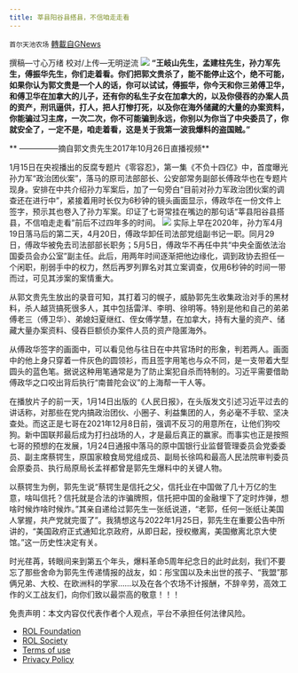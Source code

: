 ```yaml
---
title: 莘县阳谷县搭县，不信咱走走看
---
```

`首尔天池农场` [轉載自GNews](https://gnews.org/zh-hans/1923956/)

撰稿—寸心万绪
校对/上传—无明逆流
![](https://assets.gnews.org/wp-content/uploads/2022/01/image-2363.png)
**“王岐山先生，孟建柱先生，孙力军先生，傅振华先生，你们走着看。你们把郭文贵杀了，能不能停止这个，绝不可能，如果你认为郭文贵是一个人的话，你可以试试，傅振华，你今天和你三弟傅卫华，和傅卫华在加拿大的儿子，还有你的私生子女在加拿大的，以及你侵吞的办案人员的资产，刑讯逼供，打人，把人打惨打死，以及你在海外储藏的大量的办案资料，你能骗过习主席，一次二次，你不可能骗到永远，你别以为你当了中央委员了，你就安全了，一定不是，咱走着看，这是关于我第一波我爆料的盗国贼。”**

**                                      —————摘自郭文贵先生2017年10月26日直播视频**

1月15日在央视播出的反腐专题片《零容忍》，第一集《不负十四亿》中，首度曝光孙力军“政治团伙案”，落马的原司法部部长、公安部常务副部长傅政华也在专题片现身。安排在中共介绍孙力军案后，加了一句旁白“目前对孙力军政治团伙案的调查还在进行中”，紧接着用时长仅为6秒钟的镜头画面显示，傅政华在一份文件上签字，预示其也卷入了孙力军案。印证了七哥常挂在嘴边的那句话“莘县阳谷县搭县，不信咱走走看”前后不过四年多的时间。
![](https://assets.gnews.org/wp-content/uploads/2022/01/W19.11.55-PM.jpeg)
实际上早在2020年，孙力军4月19日落马后的第二天，4月20日，傅政华卸任司法部党组副书记一职。同月29日，傅政华被免去司法部部长职务；5月5日，傅政华不再任中共“中央全面依法治国委员会办公室”副主任。此后，用两年时间逐渐把他边缘化，调到政协去担任一个闲职，削弱手中的权力，然后再罗列罪名对其立案调查，仅用6秒钟的时间一带而过，可见其涉案的案情重大。

从郭文贵先生放出的录音可知，其打着习的幌子，威胁郭先生收集政治对手的黑材料，杀人越货搞死很多人，其中包括雷洋、李明、徐明等。特别是他和自己的弟弟傅老三（傅卫华）、弟媳妇夏继红、侄女傅学慧，在加拿大，持有大量的资产、储藏大量办案资料、侵吞巨额侦办案件人员的资产隐匿海外。

从傅政华签字的画面中，可以看见他与往日在中共官场时的形象，判若两人。画面中的他上身只穿着一件灰色的圆领衫，而且签字用笔也与众不同，是一支带着大型圆头的蓝色笔。据说这种用笔通常是为了防止案犯自杀而特制的。习近平需要借助傅政华之口咬出背后执行“南普陀会议”的上海帮一干人等。

在播放片子的前一天，1月14日出版的《人民日报》，在头版发文引述习近平过去的讲话称，对那些在党内搞政治团伙、小圈子、利益集团的人，务必毫不手软、坚决查处。而这正是七哥在2021年12月8日前，强调不反习的用意所在，让他们狗咬狗。新中国联邦最后成为打扫战场的人，才是最后真正的赢家。而事实也正是按照七哥的预想的在发展，1月24日通报中落马的原中国银行业监督管理委员会党委委员、副主席蔡锷生，原国家粮食局党组成员、副局长徐鸣和最高人民法院审判委员会原委员、执行局原局长孟祥都曾是郭先生爆料中的关键人物。

以蔡锷生为例，郭先生说“蔡锷生是信托之父，信托业在中国做了几十万亿的生意，啥叫信托？信托就是合法的诈骗牌照，信托把中国的金融埋下了定时炸弹，想啥时候炸啥时候炸。”其亲自递给过郭先生一张纸说道，“老郭，任何一张纸让美国人掌握，共产党就完蛋了”。我猜想这与2022年1月25日，郭先生在重要公告中所讲的，“美国政府正式通知北京政府，从即日起，授权撤离，美国撤离北京大使馆。”这一历史性决定有关。

时光荏苒，转眼间来到第五个年头，爆料革命5周年纪念日的此时此刻，我们不要忘了那些舍命为郭先生传递情报的战友，如：彤宝国以及未出世的孩子、“我盟”那俩兄弟、大校、在欧洲科的学家……以及在各个农场不计报酬，不辞辛劳，高效工作的义工战友们，向你们致以最崇高的敬意！！！

 

免责声明：本文内容仅代表作者个人观点，平台不承担任何法律风险。

- [ROL Foundation](https://rolfoundation.org/)
- [ROL Society](https://rolsociety.org/)
- [Terms of use](https://gnews.org/terms-of-use-3/)
- [Privacy Policy](https://gnews.org/privacy-policy/)
